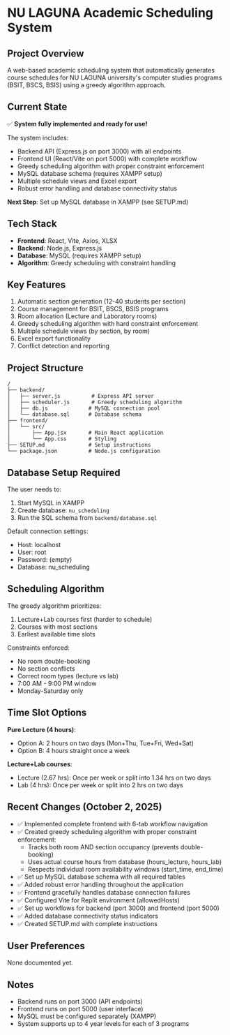 # NU LAGUNA Academic Scheduling System

## Project Overview
A web-based academic scheduling system that automatically generates course schedules for NU LAGUNA university's computer studies programs (BSIT, BSCS, BSIS) using a greedy algorithm approach.

## Current State
✅ **System fully implemented and ready for use!**

The system includes:
- Backend API (Express.js on port 3000) with all endpoints
- Frontend UI (React/Vite on port 5000) with complete workflow
- Greedy scheduling algorithm with proper constraint enforcement
- MySQL database schema (requires XAMPP setup)
- Multiple schedule views and Excel export
- Robust error handling and database connectivity status

**Next Step**: Set up MySQL database in XAMPP (see SETUP.md)

## Tech Stack
- **Frontend**: React, Vite, Axios, XLSX
- **Backend**: Node.js, Express.js
- **Database**: MySQL (requires XAMPP setup)
- **Algorithm**: Greedy scheduling with constraint handling

## Key Features
1. Automatic section generation (12-40 students per section)
2. Course management for BSIT, BSCS, BSIS programs
3. Room allocation (Lecture and Laboratory rooms)
4. Greedy scheduling algorithm with hard constraint enforcement
5. Multiple schedule views (by section, by room)
6. Excel export functionality
7. Conflict detection and reporting

## Project Structure
```
/
├── backend/
│   ├── server.js          # Express API server
│   ├── scheduler.js       # Greedy scheduling algorithm
│   ├── db.js             # MySQL connection pool
│   └── database.sql      # Database schema
├── frontend/
│   └── src/
│       ├── App.jsx       # Main React application
│       └── App.css       # Styling
├── SETUP.md              # Setup instructions
└── package.json          # Node.js configuration
```

## Database Setup Required
The user needs to:
1. Start MySQL in XAMPP
2. Create database: `nu_scheduling`
3. Run the SQL schema from `backend/database.sql`

Default connection settings:
- Host: localhost
- User: root
- Password: (empty)
- Database: nu_scheduling

## Scheduling Algorithm
The greedy algorithm prioritizes:
1. Lecture+Lab courses first (harder to schedule)
2. Courses with most sections
3. Earliest available time slots

Constraints enforced:
- No room double-booking
- No section conflicts
- Correct room types (lecture vs lab)
- 7:00 AM - 9:00 PM window
- Monday-Saturday only

## Time Slot Options
**Pure Lecture (4 hours)**:
- Option A: 2 hours on two days (Mon+Thu, Tue+Fri, Wed+Sat)
- Option B: 4 hours straight once a week

**Lecture+Lab courses**:
- Lecture (2.67 hrs): Once per week or split into 1.34 hrs on two days
- Lab (4 hrs): Once per week or split into 2 hrs on two days

## Recent Changes (October 2, 2025)
- ✅ Implemented complete frontend with 6-tab workflow navigation
- ✅ Created greedy scheduling algorithm with proper constraint enforcement:
  - Tracks both room AND section occupancy (prevents double-booking)
  - Uses actual course hours from database (hours_lecture, hours_lab)
  - Respects individual room availability windows (start_time, end_time)
- ✅ Set up MySQL database schema with all required tables
- ✅ Added robust error handling throughout the application
- ✅ Frontend gracefully handles database connection failures
- ✅ Configured Vite for Replit environment (allowedHosts)
- ✅ Set up workflows for backend (port 3000) and frontend (port 5000)
- ✅ Added database connectivity status indicators
- ✅ Created SETUP.md with complete instructions

## User Preferences
None documented yet.

## Notes
- Backend runs on port 3000 (API endpoints)
- Frontend runs on port 5000 (user interface)
- MySQL must be configured separately (XAMPP)
- System supports up to 4 year levels for each of 3 programs
